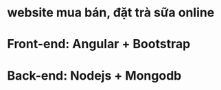 # website mua bán, đặt trà sữa online
# Front-end: Angular + Bootstrap
# Back-end: Nodejs + Mongodb
